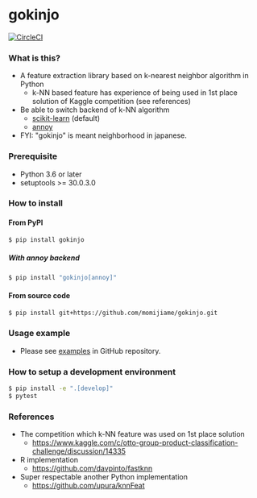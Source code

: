 # gokinjo

[![CircleCI](https://circleci.com/gh/momijiame/gokinjo.svg?style=svg)](https://circleci.com/gh/momijiame/gokinjo)

### What is this?

- A feature extraction library based on k-nearest neighbor algorithm in Python
  - k-NN based feature has experience of being used in 1st place solution of Kaggle competition (see references)
- Be able to switch backend of k-NN algorithm
  - [scikit-learn](https://github.com/scikit-learn/scikit-learn) (default)
  - [annoy](https://github.com/spotify/annoy)
- FYI: "gokinjo" is meant neighborhood in japanese.

### Prerequisite

- Python 3.6 or later
- setuptools >= 30.0.3.0

### How to install

#### From PyPI

```bash
$ pip install gokinjo
```

##### With annoy backend

```bash
$ pip install "gokinjo[annoy]"
```

#### From source code

```bash
$ pip install git+https://github.com/momijiame/gokinjo.git
```

### Usage example

- Please see [examples](https://github.com/momijiame/gokinjo/tree/master/examples) in GitHub repository.

### How to setup a development environment

```bash
$ pip install -e ".[develop]"
$ pytest
```

### References

- The competition which k-NN feature was used on 1st place solution
  - https://www.kaggle.com/c/otto-group-product-classification-challenge/discussion/14335
- R implementation
  - https://github.com/davpinto/fastknn
- Super respectable another Python implementation
  - https://github.com/upura/knnFeat
